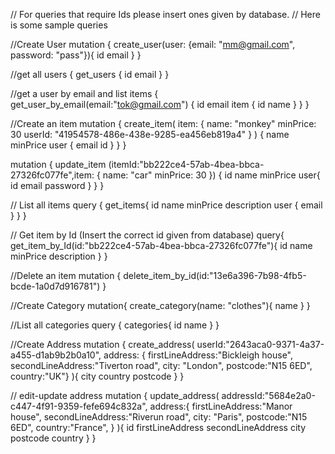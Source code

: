 // For queries that require Ids please insert ones given by database.
// Here is some sample queries


//Create User
mutation {
  create_user(user: {email: "mm@gmail.com", password: "pass"}){
    id
    email
  }
}

//get all users
{
  get_users {
    id
    email
  }
}

//get a user by email and list items
{
  get_user_by_email(email:"tok@gmail.com") {
    id
    email
    item {
      id
      name
    }
  }
}

//Create an item
mutation {
  create_item(
    item: {
      name: "monkey"
      minPrice: 30
      userId: "41954578-486e-438e-9285-ea456eb819a4"
    }
  ) {
    name
    minPrice
    user {
      email
      id
    }
  }
}

mutation {
  update_item (itemId:"bb222ce4-57ab-4bea-bbca-27326fc077fe",item: {
      name: "car"
      minPrice: 30
  }) {
    id
    name
    minPrice
    user{
      id
      email
      password
    }
  }
}

// List all items
query {
  get_items{
    id
    name
    minPrice
    description
    user {
      email
    }
  }
}

// Get item by Id (Insert the correct id given from database)
query{
  get_item_by_Id(id:"bb222ce4-57ab-4bea-bbca-27326fc077fe"){
    id
    name
    minPrice
    description
  }
}

//Delete an item
mutation {
  delete_item_by_id(id:"13e6a396-7b98-4fb5-bcde-1a0d7d916781")
}

//Create Category
mutation{
  create_category(name: "clothes"){
    name
  }
}

//List all categories
query {
  categories{
    id
    name
  }
}

//Create Address
mutation {
  create_address(
  userId:"2643aca0-9371-4a37-a455-d1ab9b2b0a10",
  address: {
  	firstLineAddress:"Bickleigh house",
    secondLineAddress:"Tiverton road",
    city: "London",
    postcode:"N15 6ED",
    country:"UK"}
){
  city
  country
  postcode
}
}

// edit-update address
mutation {
  update_address(
    addressId:"5684e2a0-c447-4f91-9359-fefe694c832a",
    address:{
      firstLineAddress:"Manor house",
    	secondLineAddress:"Riverun road",
    	city: "Paris",
    	postcode:"N15 6ED",
    	country:"France",
    }
    ){
    id
    firstLineAddress
    secondLineAddress
    city
    postcode
    country
  }
}

